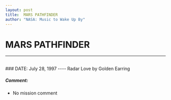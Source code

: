 ```yaml
---
layout: post
title:  MARS PATHFINDER
author: "NASA: Music to Wake Up By"
---
```


# MARS PATHFINDER
----
<br/>
### DATE: July 28, 1997
----
Radar Love by Golden Earring

##### Comment:
* No mission comment
